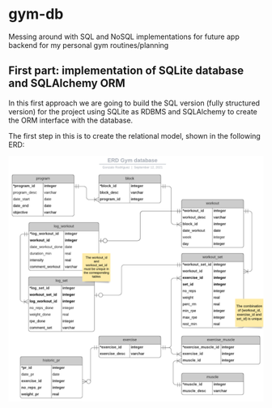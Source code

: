 # gym-db
Messing around with SQL and NoSQL implementations for future app backend for my personal gym routines/planning

## First part: implementation of SQLite database and SQLAlchemy ORM
In this first approach we are going to build the SQL version (fully structured version) for the project using SQLite as RDBMS and SQLAlchemy to create the ORM interface with the database.

The first step in this is to create the relational model, shown in the following ERD:

![ERD for Gym database](ERD_Gym_v2.png "ERD for Gym database")

